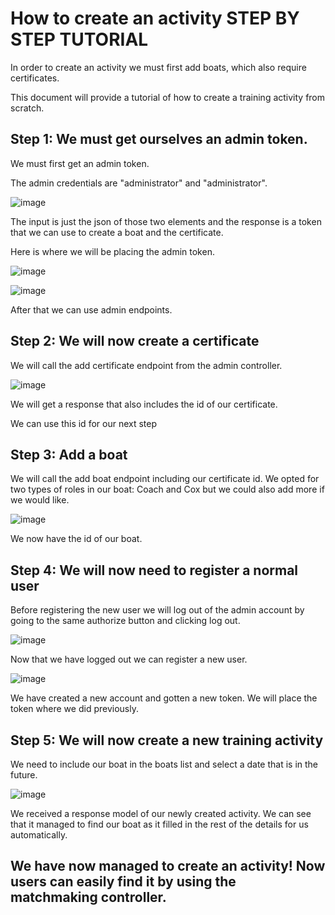# How to create an activity STEP BY STEP TUTORIAL

In order to create an activity we must first add boats, which also require certificates.

This document will provide a tutorial of how to create a training activity from scratch.

## Step 1: We must get ourselves an admin token.

We must first get an admin token.

The admin credentials are "administrator" and "administrator".

![image](images/image1.png)

The input is just the json of those two elements and the response is a token that we can use to create a boat and the certificate.

Here is where we will be placing the admin token.

![image](images/image2.png)

![image](images/image6.png)

After that we can use admin endpoints.

## Step 2: We will now create a certificate

We will call the add certificate endpoint from the admin controller.

![image](images/image5.png)


We will get a response that also includes the id of our certificate.

We can use this id for our next step

## Step 3: Add a boat

We will call the add boat endpoint including our certificate id. We opted for two types of roles in our boat: Coach and Cox but we could also add more if we would like.

![image](images/image3.png)

We now have the id of our boat.

## Step 4: We will now need to register a normal user

Before registering the new user we will log out of the admin account by going to the same authorize button and clicking log out.

![image](images/image8.png)

Now that we have logged out we can register a new user.

![image](images/image7.png)

We have created a new account and gotten a new token. We will place the token where we did previously.

## Step 5: We will now create a new training activity

We need to include our boat in the boats list and select a date that is in the future.

![image](images/image4.png)

We received a response model of our newly created activity. We can see that it managed to find our boat as it filled in the rest of the details for us automatically.



## We have now managed to create an activity! Now users can easily find it by using the matchmaking controller.